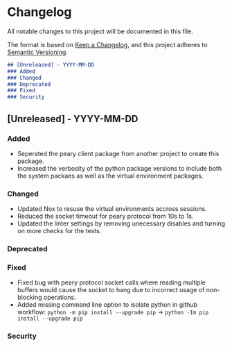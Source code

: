 # Changelog

All notable changes to this project will be documented in this file.

The format is based on [Keep a Changelog](https://keepachangelog.com/en/1.0.0/),
and this project adheres to [Semantic Versioning](https://semver.org/spec/v2.0.0.html).

```markdown
## [Unreleased] - YYYY-MM-DD
### Added
### Changed
### Deprecated
### Fixed
### Security
```

## [Unreleased] - YYYY-MM-DD
### Added
- Seperated the peary client package from another project to create this package.
- Increased the verbosity of the python package versions to include both the system
  packaes as well as the virtual environment packages.
### Changed
- Updated Nox to resuse the virtual environments accross sessions.
- Reduced the socket timeout for peary protocol from 10s to 1s.
- Updated the linter settings by removing unecessary disables and turning on more checks
  for the tests.
### Deprecated
### Fixed
- Fixed bug with peary protocol socket calls where reading multiple buffers would cause
  the socket to hang due to incorrect usage of non-blocking operations.
- Added missing command line option to isolate python in github workflow:
  `python -m pip install --upgrade pip` -> `python -Im pip install --upgrade pip`
### Security
